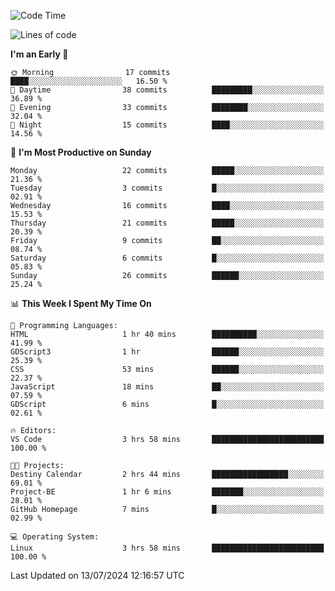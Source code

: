 <!--START_SECTION:waka-->
![Code Time](http://img.shields.io/badge/Code%20Time-195%20hrs%2020%20mins-blue)

![Lines of code](https://img.shields.io/badge/From%20Hello%20World%20I%27ve%20Written-14.3%20thousand%20lines%20of%20code-blue)

**I'm an Early 🐤** 

```text
🌞 Morning                17 commits          ████░░░░░░░░░░░░░░░░░░░░░   16.50 % 
🌆 Daytime                38 commits          █████████░░░░░░░░░░░░░░░░   36.89 % 
🌃 Evening                33 commits          ████████░░░░░░░░░░░░░░░░░   32.04 % 
🌙 Night                  15 commits          ████░░░░░░░░░░░░░░░░░░░░░   14.56 % 
```
📅 **I'm Most Productive on Sunday** 

```text
Monday                   22 commits          █████░░░░░░░░░░░░░░░░░░░░   21.36 % 
Tuesday                  3 commits           █░░░░░░░░░░░░░░░░░░░░░░░░   02.91 % 
Wednesday                16 commits          ████░░░░░░░░░░░░░░░░░░░░░   15.53 % 
Thursday                 21 commits          █████░░░░░░░░░░░░░░░░░░░░   20.39 % 
Friday                   9 commits           ██░░░░░░░░░░░░░░░░░░░░░░░   08.74 % 
Saturday                 6 commits           █░░░░░░░░░░░░░░░░░░░░░░░░   05.83 % 
Sunday                   26 commits          ██████░░░░░░░░░░░░░░░░░░░   25.24 % 
```


📊 **This Week I Spent My Time On** 

```text
💬 Programming Languages: 
HTML                     1 hr 40 mins        ██████████░░░░░░░░░░░░░░░   41.99 % 
GDScript3                1 hr                ██████░░░░░░░░░░░░░░░░░░░   25.39 % 
CSS                      53 mins             ██████░░░░░░░░░░░░░░░░░░░   22.37 % 
JavaScript               18 mins             ██░░░░░░░░░░░░░░░░░░░░░░░   07.59 % 
GDScript                 6 mins              █░░░░░░░░░░░░░░░░░░░░░░░░   02.61 % 

🔥 Editors: 
VS Code                  3 hrs 58 mins       █████████████████████████   100.00 % 

🐱‍💻 Projects: 
Destiny Calendar         2 hrs 44 mins       █████████████████░░░░░░░░   69.01 % 
Project-BE               1 hr 6 mins         ███████░░░░░░░░░░░░░░░░░░   28.01 % 
GitHub Homepage          7 mins              █░░░░░░░░░░░░░░░░░░░░░░░░   02.99 % 

💻 Operating System: 
Linux                    3 hrs 58 mins       █████████████████████████   100.00 % 
```


 Last Updated on 13/07/2024 12:16:57 UTC
<!--END_SECTION:waka-->
